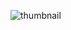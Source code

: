 ![thumbnail](https://user-images.githubusercontent.com/107117774/225864656-e38afb39-795b-4eee-8385-276a2f5c3a23.png)
